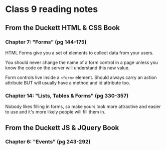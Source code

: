 # Class 9 reading notes

## From the Duckett HTML & CSS Book

### Chapter 7: "Forms" (pg 144-175)

HTML Forms give you a set of elements to collect data from your users.

You should never change the name of a form control in a page unless you know the code on the server will understand this new value.

Form controls live inside a `<form>` element. Should always carry an action attribute BUT will usually have a method and id attribute too.

### Chapter 14: "Lists, Tables & Forms" (pg 330-357)

Nobody likes filling in forms, so make yours look more attractive and easier to use and it's more likely people will fill them in.

## From the Duckett JS & JQuery Book

### Chapter 6: "Events" (pg 243-292)
